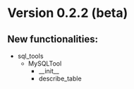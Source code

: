 # Version 0.2.2 (beta)

## New functionalities:
- sql_tools
  - MySQLTool
    - \_\_init\_\_
    - describe_table
